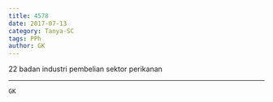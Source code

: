```yaml
---
title: 4578
date: 2017-07-13
category: Tanya-SC
tags: PPh
author: GK
---
```


22 badan industri pembelian sektor perikanan

---



`GK`

